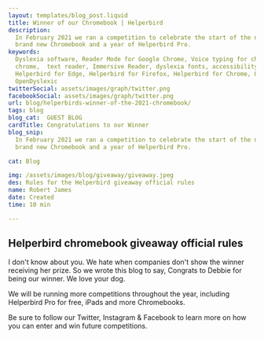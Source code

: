 ```yaml
---
layout: templates/blog_post.liquid
title: Winner of our Chromebook | Helperbird
description:
  In February 2021 we ran a competition to celebrate the start of the new School term, to win a
  brand new Chromebook and a year of Helperbird Pro.
keywords:
  Dyslexia software, Reader Mode for Google Chrome, Voice typing for chrome, Text to speech for
  chrome,  text reader, Immersive Reader, dyslexia fonts, accessibility software, dyslexia software,
  Helperbird for Edge, Helperbird for Firefox, Helperbird for Chrome, Opendyslexic for Chrome,
  OpenDyslexic
twitterSocial: assets/images/graph/twitter.png
facebookSocial: assets/images/graph/twitter.png
url: blog/helperbirds-winner-of-the-2021-chromebook/
tags: blog
blog_cat:  GUEST BLOG
cardTitle: Congratulations to our Winner
blog_snip:
  In February 2021 we ran a competition to celebrate the start of the new School term, to win a
  brand new Chromebook and a year of Helperbird Pro.

cat: Blog

img: /assets/images/blog/giveaway/giveaway.jpeg
des: Rules for the Helperbird giveaway official rules
name: Robert James
date: Created
time: 10 min

---
```


  

## Helperbird chromebook giveaway official rules

  

I don't know about you. We hate when companies don't show the winner receiving her prize. So we wrote this blog to say, Congrats to Debbie for being our winner. We love your dog.

We will be running more competitions throughout the year, including Helperbird Pro for free, iPads and more Chromebooks.

Be sure to follow our Twitter, Instagram & Facebook to learn more on how you can enter and win future competitions.